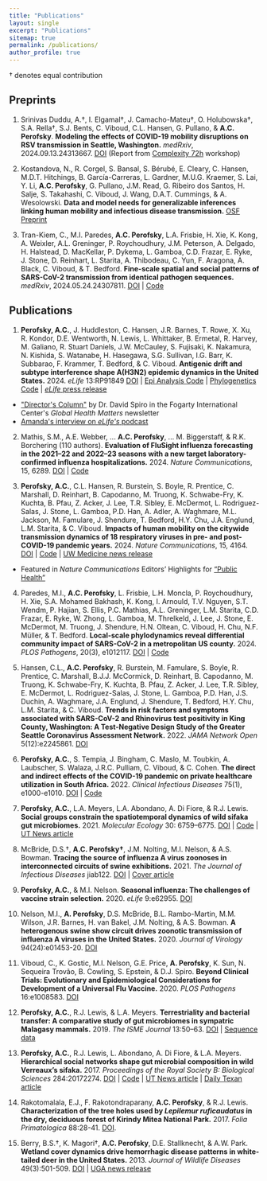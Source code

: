 ```yaml
---
title: "Publications"
layout: single
excerpt: "Publications"
sitemap: true
permalink: /publications/
author_profile: true
---
```


† denotes equal contribution

## Preprints

1. Srinivas Duddu, A.†, I. Elgamal†, J. Camacho-Mateu†, O. Holubowska†, S.A. Rella†, S.J. Bents, C. Viboud, C.L. Hansen, G. Pullano, & **A.C. Perofsky**. **Modeling the effects of COVID-19 mobility disruptions on RSV transmission in Seattle, Washington.** _medRxiv_, 2024.09.13.24313667. [DOI](https://doi.org/10.1101/2024.09.13.24313667) (Report from [Complexity 72h](https://complexity72h.com/) workshop)

2. Kostandova, N., R. Corgel, S. Bansal, S. Bérubé, E. Cleary, C. Hansen, M.D.T. Hitchings, B. García-Carreras, L. Gardner, M.U.G. Kraemer, S. Lai, Y. Li, **A.C. Perofsky**, G. Pullano, J.M. Read, G. Ribeiro dos Santos, H. Salje, S. Takahashi, C. Viboud, J. Wang, D.A.T. Cummings, & A. Wesolowski. **Data and model needs for generalizable inferences linking human mobility and infectious disease transmission.** [OSF Preprint](https://osf.io/y9mzd/download)

3. Tran-Kiem, C., M.I. Paredes, **A.C. Perofsky**, L.A. Frisbie, H. Xie, K. Kong, A. Weixler, A.L. Greninger, P. Roychoudhury, J.M. Peterson, A. Delgado, H. Halstead, D. MacKellar, P. Dykema, L. Gamboa, C.D. Frazar, E. Ryke, J. Stone, D. Reinhart, L. Starita, A. Thibodeau, C. Yun, F. Aragona, A. Black, C. Viboud, & T. Bedford. **Fine-scale spatial and social patterns of SARS-CoV-2 transmission from identical pathogen sequences.** _medRxiv_, 2024.05.24.24307811. [DOI](https://doi.org/10.1101/2024.05.24.24307811) | [Code](https://github.com/blab/phylo-kernel-public)

## Publications

1. **Perofsky, A.C.**, J. Huddleston, C. Hansen, J.R. Barnes, T. Rowe, X. Xu, R. Kondor, D.E. Wentworth, N. Lewis, L. Whittaker, B. Ermetal, R. Harvey, M. Galiano, R. Stuart Daniels, J.W. McCauley, S. Fujisaki, K. Nakamura, N. Kishida, S. Watanabe, H. Hasegawa, S.G. Sullivan, I.G. Barr, K. Subbarao, F. Krammer, T. Bedford, & C. Viboud. **Antigenic drift and subtype interference shape A(H3N2) epidemic dynamics in the United States.** 2024. _eLife_ 13:RP91849 [DOI](https://doi.org/10.7554/eLife.91849) | [Epi Analysis Code](https://github.com/aperofsky/H3N2_Antigenic_Epi) | [Phylogenetics Code](https://github.com/blab/perofsky-ili-antigenicity) | [_eLife_ press release](https://elifesciences.org/for-the-press/2cf176e8/interactions-between-flu-subtypes-predict-epidemic-severity-more-than-virus-evolution)
* ["Director's Column"](https://www.fic.nih.gov/News/GlobalHealthMatters/march-april-2024/Pages/charting-evolutionary-course-of-influenza.aspx) by Dr. David Spiro in the Fogarty International Center's _Global Health Matters_ newsletter
* [Amanda's interview on _eLife's_ podcast](https://elifesciences.org/podcast/episode92#1373)

2. Mathis, S.M., A.E. Webber, ... **A.C. Perofsky**, ... M. Biggerstaff, & R.K. Borchering (110 authors). **Evaluation of FluSight influenza forecasting in the 2021–22 and 2022–23 seasons with a new target laboratory-confirmed influenza hospitalizations.** 2024. _Nature Communications_, 15, 6289. [DOI](https://doi.org/10.1038/s41467-024-50601-9) | [Code](https://github.com/cdcepi/FluSight-manuscripts)

3. **Perofsky, A.C.**, C.L. Hansen, R. Burstein, S. Boyle, R. Prentice, C. Marshall, D. Reinhart, B. Capodanno, M. Truong, K. Schwabe-Fry, K. Kuchta, B. Pfau, Z. Acker, J. Lee, T.R. Sibley, E. McDermot, L. Rodriguez-Salas, J. Stone, L. Gamboa, P.D. Han, A. Adler, A. Waghmare, M.L. Jackson, M. Famulare, J. Shendure, T. Bedford, H.Y. Chu, J.A. Englund, L.M. Starita, & C. Viboud. **Impacts of human mobility on the citywide transmission dynamics of 18 respiratory viruses in pre- and post-COVID-19 pandemic years.** 2024. _Nature Communications_, 15, 4164. [DOI](https://doi.org/10.1038/s41467-024-48528-2) | [Code](https://github.com/aperofsky/seattle_mobility_rt) | [UW Medicine news release](https://newsroom.uw.edu/news-releases/study-tracks-effects-of-mobility-on-respiratory-virus-spread)
* Featured in _Nature Communications_ Editors’ Highlights for [“Public Health”](https://www.nature.com/collections/jcbdhegiab)

4. Paredes, M.I., **A.C. Perofsky**, L. Frisbie, L.H. Moncla, P. Roychoudhury, H. Xie, S.A. Mohamed Bakhash, K. Kong, I. Arnould, T.V. Nguyen, S.T. Wendm, P. Hajian, S. Ellis, P.C. Mathias, A.L. Greninger, L.M. Starita, C.D. Frazar, E. Ryke, W. Zhong, L. Gamboa, M. Threlkeld, J. Lee, J. Stone, E. McDermot, M. Truong, J. Shendure, H.N. Oltean, C. Viboud, H. Chu, N.F. Müller, & T. Bedford. **Local-scale phylodynamics reveal differential community impact of SARS-CoV-2 in a metropolitan US county.** 2024. _PLOS Pathogens_, 20(3), e1012117. [DOI](https://doi.org/10.1371/journal.ppat.1012117) | [Code](https://github.com/blab/ncov-king-county)

5. Hansen, C.L., **A.C. Perofsky**, R. Burstein, M. Famulare, S. Boyle, R. Prentice, C. Marshall, B.J.J. McCormick, D. Reinhart, B. Capodanno, M. Truong, K. Schwabe-Fry, K. Kuchta, B. Pfau, Z. Acker, J. Lee, T.R. Sibley, E. McDermot, L. Rodriguez-Salas, J. Stone, L. Gamboa, P.D. Han, J.S. Duchin, A. Waghmare, J.A. Englund, J. Shendure, T. Bedford, H.Y. Chu, L.M. Starita, & C. Viboud. **Trends in risk factors and symptoms associated with SARS-CoV-2 and Rhinovirus test positivity in King County, Washington: A Test-Negative Design Study of the Greater Seattle Coronavirus Assessment Network.** 2022. _JAMA Network Open_ 5(12):e2245861. [DOI](https://doi.org/10.1001/jamanetworkopen.2022.45861)

6. **Perofsky, A.C.**, S. Tempia, J. Bingham, C. Maslo, M. Toubkin, A. Laubscher, S. Walaza, J.R.C. Pulliam, C. Viboud, & C. Cohen. **The direct and indirect effects of the COVID-19 pandemic on private healthcare utilization in South Africa.** 2022. _Clinical Infectious Diseases_ 75(1), e1000-e1010. [DOI](https://doi.org/10.1093/cid/ciac055) | [Code](https://github.com/aperofsky/South_Africa_Healthcare_Use_during_COVID)

7. **Perofsky, A.C.**,  L.A. Meyers, L.A. Abondano, A. Di Fiore, & R.J. Lewis. **Social groups constrain the spatiotemporal dynamics of wild sifaka gut microbiomes.** 2021. _Molecular Ecology_ 30: 6759–6775. [DOI](https://doi.org/10.1111/mec.16193) | [Code](https://github.com/aperofsky/sifaka-temporal-microbiome) | [UT News article](https://news.utexas.edu/2021/12/03/how-social-dynamics-influence-the-gut-microbes-of-wild-lemurs/)

8. McBride, D.S.†, **A.C. Perofsky†**, J.M. Nolting, M.I. Nelson, & A.S. Bowman. **Tracing the source of influenza A virus zoonoses in interconnected circuits of swine exhibitions.** 2021. _The Journal of Infectious Diseases_ jiab122. [DOI](https://doi.org/10.1093/infdis/jiab122) | [Cover article](https://academic.oup.com/jid/issue/224/3)

9. **Perofsky, A.C.**, & M.I. Nelson. **Seasonal influenza: The challenges of vaccine strain selection.** 2020. _eLife_ 9:e62955. [DOI](https://doi.org/10.7554/eLife.62955)

10. Nelson, M.I., **A. Perofsky**, D.S. McBride, B.L. Rambo-Martin, M.M. Wilson, J.R. Barnes, H. van Bakel, J.M. Nolting, & A.S. Bowman. **A heterogenous swine show circuit drives zoonotic transmission of influenza A viruses in the United States.** 2020. _Journal of Virology_ 94(24):e01453-20. [DOI](https://doi.org/10.1128/JVI.01453-20)

11. Viboud, C., K. Gostic, M.I. Nelson, G.E. Price, **A. Perofsky**, K. Sun, N. Sequeira Trovão, B. Cowling, S. Epstein, & D.J. Spiro. **Beyond Clinical Trials: Evolutionary and Epidemiological Considerations for Development of a Universal Flu Vaccine.** 2020. _PLOS Pathogens_ 16:e1008583. [DOI](https://doi.org/10.1371/journal.ppat.1008583)

12. **Perofsky, A.C.**, R.J. Lewis, & L.A. Meyers. **Terrestriality and bacterial transfer: A comparative study of gut microbiomes in sympatric Malagasy mammals.** 2019. _The ISME Journal_ 13:50–63. [DOI](https://doi.org/10.1038/s41396-018-0251-5) | [Sequence data](https://www.ncbi.nlm.nih.gov/sra/?term=SRP155052)

13. **Perofsky, A.C.**, R.J. Lewis, L. Abondano, A. Di Fiore, & L.A. Meyers. **Hierarchical social networks shape gut microbial composition in wild Verreaux’s sifaka.** 2017. _Proceedings of the Royal Society B: Biological Sciences_ 284:20172274. [DOI](https://doi.org/10.1098/rspb.2017.2274) | [Code](https://datadryad.org/stash/dataset/doi:10.5061/dryad.qf731) | [UT News article](https://news.utexas.edu/2017/12/07/gut-microbiome-influenced-heavily-by-social-circles) | [Daily Texan article](https://thedailytexan.com/2018/03/28/little-leaping-lemurs-social-lives-influence-what-bacteria-is-found-in-their-digestive/)

14. Rakotomalala, E.J., F. Rakotondraparany, **A.C. Perofsky**, & R.J. Lewis. **Characterization of the tree holes used by _Lepilemur ruficaudatus_ in the dry, deciduous forest of Kirindy Mitea National Park.** 2017. _Folia Primatologica_ 88:28-41. [DOI](https://doi.org/10.1159/000464406).

15. Berry, B.S.†, K. Magori†, **A.C. Perofsky**, D.E. Stallknecht, & A.W. Park. **Wetland cover dynamics drive hemorrhagic disease patterns in white-tailed deer in the United States.** 2013. _Journal of Wildlife Diseases_ 49(3):501-509. [DOI](https://doi.org/10.7589/2012-11-283) | [UGA news release](https://www.ecology.uga.edu/connections-found-between-wetland-cover-transmission-rates-of-hemorrhagic-disease-in-white-tailed-deer/)
